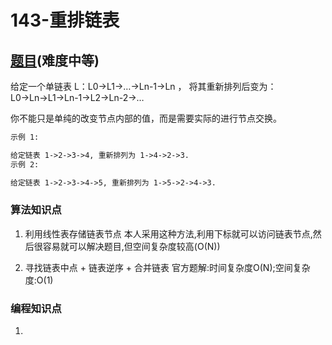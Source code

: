 # 143-重排链表

## [题目](https://leetcode-cn.com/problems/reorder-list/)(难度中等)

给定一个单链表 L：L0→L1→…→Ln-1→Ln ，
将其重新排列后变为： L0→Ln→L1→Ln-1→L2→Ln-2→…

你不能只是单纯的改变节点内部的值，而是需要实际的进行节点交换。

~~~markdown
示例 1:

给定链表 1->2->3->4, 重新排列为 1->4->2->3.
示例 2:

给定链表 1->2->3->4->5, 重新排列为 1->5->2->4->3.
~~~

### 算法知识点
1. 利用线性表存储链表节点
本人采用这种方法,利用下标就可以访问链表节点,然后很容易就可以解决题目,但空间复杂度较高(O(N))

2. 寻找链表中点 + 链表逆序 + 合并链表
官方题解:时间复杂度O(N);空间复杂度:O(1)


### 编程知识点
1. 